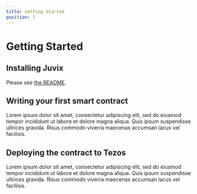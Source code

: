 ```yaml
---
title: Getting Started
position: 1
---
```


# Getting Started

## Installing Juvix

Please see [the README](https://github.com/metastatedev/juvix#installation).

## Writing your first smart contract

Lorem ipsum dolor sit amet, consectetur adipiscing elit, sed do eiusmod tempor incididunt ut labore et dolore magna aliqua. Quis ipsum suspendisse ultrices gravida. Risus commodo viverra maecenas accumsan lacus vel facilisis. 

## Deploying the contract to Tezos

Lorem ipsum dolor sit amet, consectetur adipiscing elit, sed do eiusmod tempor incididunt ut labore et dolore magna aliqua. Quis ipsum suspendisse ultrices gravida. Risus commodo viverra maecenas accumsan lacus vel facilisis. 
